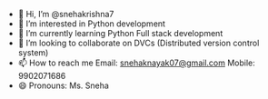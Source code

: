 - 👋 Hi, I’m @snehakrishna7
- 👀 I’m interested in Python development
- 🌱 I’m currently learning Python Full stack development
- 💞️ I’m looking to collaborate on DVCs (Distributed version control system)
- 📫 How to reach me Email: snehaknayak07@gmail.com
                     Mobile: 9902071686
- 😄 Pronouns: Ms. Sneha

<!---
snehakrishna7/snehakrishna7 is a ✨ special ✨ repository because its `README.md` (this file) appears on your GitHub profile.
You can click the Preview link to take a look at your changes.
--->
